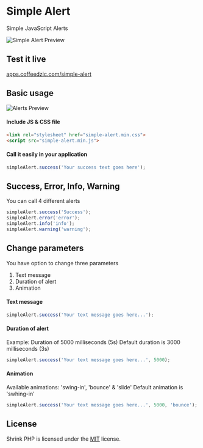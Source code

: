 # Simple Alert
Simple JavaScript Alerts

![Simple Alert Preview](https://apps.coffeedzic.com/simple-alert/preview.jpg)

## Test it live

[apps.coffeedzic.com/simple-alert](https://apps.coffeedzic.com/simple-alert)

## Basic usage

![Alerts Preview](https://apps.coffeedzic.com/simple-alert/alerts.jpg)

#### Include JS & CSS file

``` html
<link rel="stylesheet" href="simple-alert.min.css">
<script src="simple-alert.min.js">
```

#### Call it easily in your application

``` js
simpleAlert.success('Your success text goes here');
```

## Success, Error, Info, Warning

You can call 4 different alerts

``` js
simpleAlert.success('Success');
simpleAlert.error('error');
simpleAlert.info('info');
simpleAlert.warning('warning');
```

## Change parameters

You have option to change three parameters

1. Text message
2. Duration of alert
3. Animation

#### Text message

``` js
simpleAlert.success('Your text message goes here...');
```

#### Duration of alert

Example: Duration of 5000 milliseconds (5s)
Default duration is 3000 milliseconds (3s)

``` js
simpleAlert.success('Your text message goes here...', 5000);
```

#### Animation

Available animations: 'swing-in', 'bounce' & 'slide'
Default animation is 'swhing-in'

``` js
simpleAlert.success('Your text message goes here...', 5000, 'bounce');
```

## License

Shrink PHP is licensed under the [MIT](https://github.com/coffeedzic/simple-alert/blob/main/LICENSE) license.



